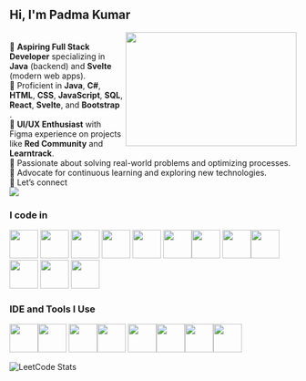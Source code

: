 
## Hi, I'm Padma Kumar
<img align="right" width="300" height="200" src="https://user-images.githubusercontent.com/74038190/212749447-bfb7e725-6987-49d9-ae85-2015e3e7cc41.gif">    <br/>
🌟 **Aspiring Full Stack Developer** specializing in **Java** (backend) and **Svelte** (modern web apps).<br/>
🌟 Proficient in **Java**, **C#**, **HTML**, **CSS**, **JavaScript**, **SQL**, **React**, **Svelte**, and **Bootstrap** .  
🌟 **UI/UX Enthusiast** with Figma experience on projects like **Red Community** and **Learntrack**.  
🌟 Passionate about solving real-world problems and optimizing processes.  
🌟 Advocate for continuous learning and exploring new technologies.  
🌟 Let’s connect <br /> [<img src="https://img.shields.io/badge/LinkedIn-0077B5?style=for-the-badge&logo=linkedin&logoColor=white" />](https://www.linkedin.com/in/cpadmakumar718//)

### I code in
<img height="50" width="50" src="https://img.icons8.com/color/48/000000/java-coffee-cup-logo.png" /> <img height="50" width="50" src="https://img.icons8.com/color/48/000000/python.png" /> <img height="50" width="50" src="https://cdn.worldvectorlogo.com/logos/c--4.svg"/> <img height="50" width="50" src="https://img.icons8.com/color/48/000000/html-5.png" /> <img height="50" width="50" src="https://img.icons8.com/color/48/000000/css3.png" /> <img height="50" width="50" src="https://img.icons8.com/color/48/000000/bootstrap.png" /><img height="50" width="50" src="https://go.dev/blog/go-brand/Go-Logo/PNG/Go-Logo_Blue.png"/> <img height="50" width="50" src="https://img.icons8.com/color/48/000000/javascript.png"/><img height="50" width="50" src="https://img.icons8.com/color/48/000000/react-native.png"/> <img height="50" width="50" src="https://cdn.worldvectorlogo.com/logos/svelte-1.svg"/>  <img height="50" width="50" src="https://img.icons8.com/color/48/000000/mysql-logo.png"/> <img height="50" width="50" src="https://img.icons8.com/color/48/000000/mongodb.png"/> 

### IDE and Tools I Use
<img height="50" width="50" src="https://img.icons8.com/color/48/000000/visual-studio-code-2019.png"/><img height="50" width="50" src="https://img.icons8.com/?size=100&id=LoL4bFzqmAa0&format=png&color=000000"/> <img height="50" width="50" src="https://upload.wikimedia.org/wikipedia/commons/9/9c/IntelliJ_IDEA_Icon.svg"/><img height="50" width="50" src="https://img.icons8.com/color/50/000000/git.png"/>  <img height="50" src="https://img.icons8.com/officel/480/null/java-eclipse.png"/><img height="50" src="https://img.icons8.com/color/480/null/notion--v1.png" /><img height="50" width="50" src="https://img.icons8.com/doodle/48/000000/adobe-photoshop.png"/><img height="50" width="50" src="https://img.icons8.com/color/48/000000/figma--v1.png"/> 

![LeetCode Stats](https://leetcard.jacoblin.cool/Padma_kumar?theme=dark&font=Marcellus&ext=heatmap)
